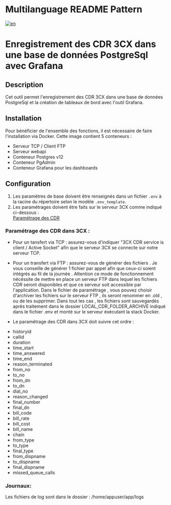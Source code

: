 
# Multilanguage README Pattern
[![en](https://img.shields.io/badge/lang-en-red.svg)](https://github.com/dorel14/3CX-Cdr-Tcp-Server/blob/master/README.md)
# Enregistrement des CDR 3CX dans une base de données PostgreSql avec Grafana

## Description
Cet outil permet l'enregistrement des CDR 3CX dans une base de données PostgreSql et la création de tableaux de bord avec l'outil Grafana.

## Installation
Pour bénéficier de l'ensemble des fonctions, il est nécessaire de faire l'installation via Docker. Cette image contient 5 conteneurs :
- Serveur TCP / Client FTP
- Serveur webapi
- Conteneur Postgres v12
- Conteneur PgAdmin
- Conteneur Grafana pour les dashboards

## Configuration
1. Les paramètres de base doivent être renseignés dans un fichier `.env` à la racine du répertoire selon le modèle `.env_template`.
2. Les paramétrages doivent être faits sur le serveur 3CX comme indiqué ci-dessous :
</br><a href="https://www.3cx.com/docs/cdr-call-data-records">Paramétrage des CDR</a>

### Paramétrage des CDR dans 3CX :
- Pour un tansfert via TCP : assurez-vous d'indiquer "3CX CDR service is client / Active Socket" afin que le serveur 3CX se connecte sur notre serveur TCP.
- Pour un transfert via FTP : assurez-vous de générer des fichiers . Je vous conseille de générer 1 fichier par appel afin que ceux-ci soient intégrés au fil de la journée .
Attention ce mode de fonctionnement nécéssite de mettre en place un serveur FTP dans lequel les fichiers CDR seront disponibles et que ce serveur soit accessible par l'application.
Dans le fichier de paramétrage , vous pouvez choisir d'archiver les fichiers sur le serveur FTP , ils seront renommer en .old , ou de les supprimer.
Dans tout les cas ,  les fichiers sont sauvegardés après traitement dans le dossier LOCAL_CDR_FOLDER_ARCHIVE indiqué dans le fichier .env et monté sur le serveur éxécutant la stack Docker.

- Le paramétrage des CDR dans 3CX doit suivre cet ordre :
<ul>
<li>historyid</li>
<li>callid</li>
<li>duration</li>
<li>time_start</li>
<li>time_answered</li>
<li>time_end</li>
<li>reason_terminated</li>
<li>from_no</li>
<li>to_no</li>
<li>from_dn</li>
<li>to_dn</li>
<li>dial_no</li>
<li>reason_changed</li>
<li>final_number</li>
<li>final_dn</li>
<li>bill_code</li>
<li>bill_rate</li>
<li>bill_cost</li>
<li>bill_name</li>
<li>chain</li>
<li>from_type</li>
<li>to_type</li>
<li>final_type</li>
<li>from_dispname</li>
<li>to_dispname</li>
<li>final_dispname</li>
<li>missed_queue_calls</li>
</ul>

### Journaux:
Les fichiers de log sont dans le dossier : /home/appuser/app/logs